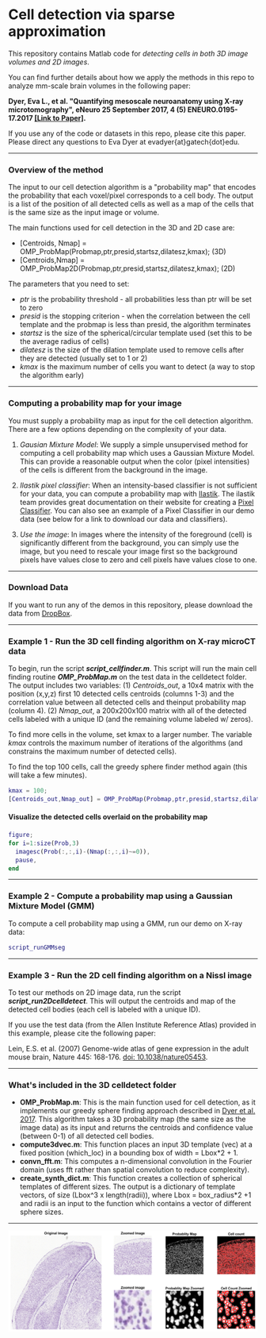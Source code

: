 # Cell detection via sparse approximation

This repository contains Matlab code for _detecting cells in both 3D image volumes and 2D images_. 

You can find further details about how we apply the methods in this repo to analyze mm-scale brain volumes in the following paper:

__Dyer, Eva L., et al. "Quantifying mesoscale neuroanatomy using X-ray microtomography", eNeuro 25 September 2017, 4 (5) ENEURO.0195-17.2017 [[Link to Paper]](https://doi.org/10.1523/ENEURO.0195-17.2017).__

If you use any of the code or datasets in this repo, please cite this paper. 
Please direct any questions to Eva Dyer at evadyer{at}gatech{dot}edu.
***

### Overview of the method ###
The input to our cell detection algorithm is a "probability map" that encodes the probability that each voxel/pixel corresponds to a cell body. The output is a list of the position of all detected cells as well as a map of the cells that is the same size as the input image or volume.

The main functions used for cell detection in the 3D and 2D case are:
- [Centroids, Nmap] = OMP_ProbMap(Probmap,ptr,presid,startsz,dilatesz,kmax); (3D)
- [Centroids,Nmap] = OMP_ProbMap2D(Probmap,ptr,presid,startsz,dilatesz,kmax); (2D)

The parameters that you need to set:
- _ptr_ is the probability threshold - all probabilities less than ptr will be set to zero
- _presid_ is the stopping criterion - when the correlation between the cell template and the probmap is less than presid, the algorithm terminates
- _startsz_ is the size of the spherical/circular template used (set this to be the average radius of cells)
- _dilatesz_ is the size of the dilation template used to remove cells after they are detected (usually set to 1 or 2)
- _kmax_ is the maximum number of cells you want to detect (a way to stop the algorithm early)

***

### Computing a probability map for your image ###
You must supply a probability map as input for the cell detection algorithm. There are a few options depending on the complexity of your data.

1. _Gausian Mixture Model_: We supply a simple unsupervised method for computing a cell probability map which uses a Gaussian Mixture Model. This can provide a reasonable output when the color (pixel intensities) of the cells is different from the background in the image. 

2. _Ilastik pixel classifier_: When an intensity-based classifier is not sufficient for your data, you can compute a probability map with [Ilastik](http://ilastik.org). The ilastik team provides great documentation on their website for creating a [Pixel Classifier](http://ilastik.org/documentation/pixelclassification/pixelclassification). You can also see an example of a Pixel Classifier in our demo data (see below for a link to download our data and classifiers).

3. _Use the image_: In images where the intensity of the foreground (cell) is significantly different from the background, you can simply use the image, but you need to rescale your image first so the background pixels have values close to zero and cell pixels have values close to one.

***
### Download Data ###
If you want to run any of the demos in this repository, please download the data from [DropBox](https://www.dropbox.com/s/f21jpjad487f1nv/celldetect-demo-data.zip?dl=0).
***
### Example 1 - Run the 3D cell finding algorithm on X-ray microCT data
To begin, run the script ___script_cellfinder.m___. This script will run the main cell finding routine ___OMP_ProbMap.m___ on the test data in the celldetect folder. The output includes two variables: (1) _Centroids_out_, a 10x4 matrix with the position (x,y,z) first 10 detected cells centroids (columns 1-3) and the correlation value between all detected cells and theinput probability map (column 4). (2) _Nmap_out_, a 200x200x100 matrix with all of the detected cells labeled with a unique ID (and the remaining volume labeled w/ zeros).

To find more cells in the volume, set kmax to a larger number. The variable _kmax_ controls the maximum number of iterations of the algorithms (and constrains the maximum number of detected cells). 

To find the top 100 cells, call the greedy sphere finder method again (this will take a few minutes).
```matlab
kmax = 100; 
[Centroids_out,Nmap_out] = OMP_ProbMap(Probmap,ptr,presid,startsz,dilatesz,kmax);
```

#### Visualize the detected cells overlaid on the probability map ####

  ```matlab
figure; 
for i=1:size(Prob,3) 
    imagesc(Prob(:,:,i)-(Nmap(:,:,i)~=0)), 
    pause, 
end
  ```
***  

### Example 2 - Compute a probability map using a Gaussian Mixture Model (GMM) ###
To compute a cell probability map using a GMM, run our demo on X-ray data:
```matlab
script_runGMMseg
```

***  
  ### Example 3 - Run the 2D cell finding algorithm on a Nissl image ###
To test our methods on 2D image data, run the script ___script_run2Dcelldetect___. This will output the centroids and map of the detected cell bodies (each cell is labeled with a unique ID).

If you use the test data (from the Allen Institute Reference Atlas) provided in this example, please cite the following paper:

Lein, E.S. et al. (2007) Genome-wide atlas of gene expression in the adult mouse brain, Nature 445: 168-176. [doi: 10.1038/nature05453](10.1038/nature05453).

***

### What's included in the 3D celldetect folder ###
* __OMP_ProbMap.m__: This is the main function used for cell detection, as it implements our greedy sphere finding approach described in [Dyer et al. 2017](https://doi.org/10.1523/ENEURO.0195-17.2017). This algorithm takes a 3D probability map (the same size as the image data) as its input and returns the centroids and confidence value (between 0-1) of all detected cell bodies.
* __compute3dvec.m__: This function places an input 3D template (vec) at a fixed position (which_loc) in a bounding box of width = Lbox*2 + 1.
* __convn_fft.m__: This computes a n-dimensional convolution in the Fourier domain (uses fft rather than spatial convolution to reduce complexity).
* __create_synth_dict.m__: This function creates a collection of spherical templates of different sizes. The output is a dictionary of template vectors, of size (Lbox^3 x length(radii)), where Lbox = box_radius*2 +1 and radii is an input to the function which contains a vector of different sphere sizes.
***

![](https://github.com/nerdslab/celldetect/blob/master/2Dcelldetect/example-output.png?raw=true)

